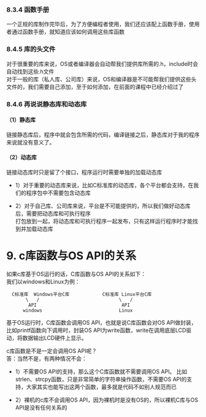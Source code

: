 ### 8.3.4 函数手册
一个正规的库制作完毕后，为了方便编程者使用，我们还应该配上函数手册，使用者通过函数手册，就知道应该如何调用这些库函数  
		
### 8.4.5 库的头文件
对于很重要的库来说，OS或者编译器会自动帮我们提供库所需的.h，include时会自动找到这些.h文件    
对于一般的库（私人库、公司库）来说，OS和编译器是不可能帮我们提供这些头文件的，我们需要自己添加，至于如何添加，在前面的课程中已经介绍过了  

### 8.4.6 再说说静态库和动态库

#### （1）静态库
链接静态库后，程序中就会包含所需的代码，编译链接之后，静态库对于我的程序来说就没有意义了。
			
			
#### （2）动态库
链接动态库时只是留了个接口，程序运行时需要单独的加载动态库

+ 1）对于重要的动态库来说，比如C标准库的动态库，各个平台都会支持，在我们的程序包中不需要包含动态库  

+ 2）对于自己库、公司库来说，平台是不可能提供的，所以我们做好动态库后，需要把动态库和可执行程序  
    打包放到一起，将动态库和可执行程序一起发布，只有这样运行程序时才能找到并加载动态库  

# 9. c库函数与OS API的关系
如果c库基于OS运行的话，C库函数与OS API的关系如下：  
我们以windows和Linux为例：  
	
  ```shell
    C标准库  Windows平台C库            C标准库 Linux平台C库
         \   /                             \   /
          API                               API
        windows                            Linux
  ```
			
基于OS运行时，C库函数会调用OS API，也就是说C库函数会对OS API做封装，比如printf函数向下调用时，封装OS API为write函数，write在调用底层LCD驱动，将数据输出LCD硬件上显示。
			
			
c库函数是不是一定会调用OS API呢？  
答：当然不是，有两种情况不会：  

+ 1）不需要OS API的支持，那么这个C库函数就不需要调用OS API。
    比如strlen、strcpy函数，只是非常简单的字符串操作函数，不需要OS API的支持，大家其实也能写出这两个函数，最多就是代码不如别人规范而已  

+ 2）裸机的c库不会调用OS API，因为裸机时是没有OS的，所以裸机C库与OS API是没有任何关系的  
